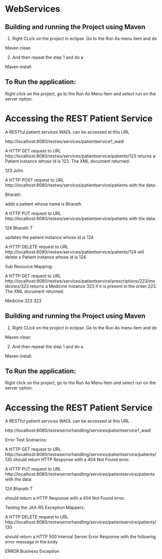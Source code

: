 # WebServices


Building and running the Project using Maven
---------------------------------------

1) Right CLick on the project in eclipse .Go to the Run As menu item and do 

  Maven clean 
  
2) And then repeat the step 1 and do a
  
  Maven install
  

To Run the application:
-------------------------

Right click on the project, go to the Run As Menu Item and select run on the server option.


Accessing the REST Patient Service
=================================


A RESTful patient services WADL can be accessed at this URL 

http://localhost:8080/restws/services/patientservice?_wadl
 

A HTTP GET request to URL http://localhost:8080/restws/services/patientservice/patients/123
returns a Patient instance whose id is 123. The XML document returned:

<?xml version="1.0" encoding="UTF-8" standalone="yes" ?>
 <Patient>
	<id>123</id>
	<name>John</name>
 </Patient>
 

A HTTP POST request to URL http://localhost:8080/restws/services/patientservice/patients
with the data:

<?xml version="1.0" encoding="UTF-8" standalone="yes" ?>
 <Patient>
	<name>Bharath</name>
 </Patient>

adds a patient whose name is Bharath 


A HTTP PUT request to URL http://localhost:8080/restws/services/patientservice/patients
with the data:

<Patient>
   <id>124</id>
   <name>Bharath T</name>
</Patient>

updates the patient instance whose id is 124


A HTTP DELETE request to URL http://localhost:8080/restws/services/patientservice/patients/124
will delete a Patient instance whose id is 124.


Sub Resource Mapping:

A HTTP GET request to URL http://localhost:8080/restws/services/patientservice/prescriptions/223/medicines/323
returns a Medicine instance 323 if it is present in the order 223. The XML document returned:

<?xml version="1.0" encoding="UTF-8" standalone="yes" ?>
 <Medicine>
	<description>Medicine 323</description>
	<id>323</id>
 </Medicine>





Building and running the Project using Maven
---------------------------------------

1) Right CLick on the project in eclipse .Go to the Run As menu item and do 

  Maven clean 
  
2) And then repeat the step 1 and do a
  
  Maven install
  

To Run the application:
-------------------------

Right click on the project, go to the Run As Menu Item and select run on the server option.


Accessing the REST Patient Service
=================================


A RESTful patient services WADL can be accessed at this URL 

http://localhost:8080/restwserrorhandling/services/patientservice?_wadl
 

Error Test Scenarios:

A HTTP GET request to URL http://localhost:8080/restwserrorhandling/services/patientservice/patients/130
should return HTTP Response with a 404 Not Found error.  


A HTTP PUT request to URL http://localhost:8080/restwserrorhandling/services/patientservice/patients
with the data:

<Patient>
   <id>124</id>
   <name>Bharath T</name>
</Patient>

should return a HTTP Response with a 404 Not Found error.


Testing the JAX-RS Exception Mappers:

A HTTP DELETE request to URL http://localhost:8080/restwserrorhandling/services/patientservice/patients/130

should return a HTTP 500 Internal Server Error Response with the following error message in the body

<response>
<status>ERROR</status>
<message>Business Exception</message>
 </response>


